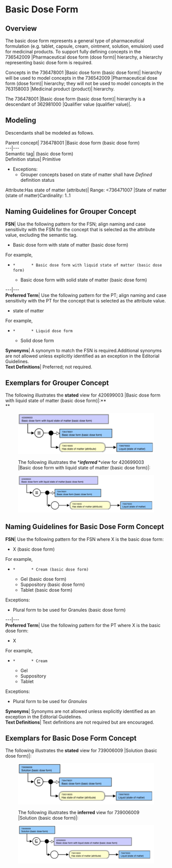 # Basic Dose Form

## Overview

The basic dose form represents a general type of pharmaceutical formulation (e.g. tablet, capsule, cream, ointment, solution, emulsion) used for medicinal products. To support fully defining concepts in the 736542009 |Pharmaceutical dose form (dose form)| hierarchy, a hierarchy representing basic dose form is required.

Concepts in the 736478001 |Basic dose form (basic dose form)| hierarchy will be used to model concepts in the 736542009 |Pharmaceutical dose form (dose form)| hierarchy; they will not be used to model concepts in the 763158003 |Medicinal product (product)| hierarchy.

The 736478001 |Basic dose form (basic dose form)| hierarchy is a descendant of 362981000 |Qualifier value (qualifier value)|.

## Modeling

Descendants shall be modeled as follows.

Parent concept| 736478001 |Basic dose form (basic dose form)  
---|---  
Semantic tag| (basic dose form)  
Definition status| Primitive

  * Exceptions:
    * Grouper concepts based on state of matter shall have _Defined_ definition status

  
Attribute:Has state of matter (attribute)| Range: <736471007 |State of matter (state of matter)Cardinality: 1..1  
  
  
## Naming Guidelines for Grouper Concept

**FSN**|  Use the following pattern for the FSN; align naming and case sensitivity with the FSN for the concept that is selected as the attribute value, excluding the semantic tag.

  * Basic dose form with <State of matter> state of matter (basic dose form)

For example,

  *     *       * Basic dose form with liquid state of matter (basic dose form)
      * Basic dose form with solid state of matter (basic dose form)

  
---|---  
**Preferred Term**|  Use the following pattern for the PT; align naming and case sensitivity with the PT for the concept that is selected as the attribute value. 

  * <State of matter PT> state of matter

For example,

  *     *       * Liquid dose form
      * Solid dose form

  
**Synonyms**|  A synonym to match the FSN is required.Additional synonyms are not allowed unless explicitly identified as an exception in the Editorial Guidelines.  
**Text Definitions**|  Preferred; not required.  
  
## Exemplars for Grouper Concept

The following illustrates the ****stated**** view for 420699003 |Basic dose form with liquid state of matter (basic dose form)|:**  
**

<figure><img src="images/174691162.png" alt="" title=""><figcaption><p>The following illustrates the *<em><strong>inferred </strong></em>*view for 420699003 |Basic dose form with liquid state of matter (basic dose form)|:</p></figcaption></figure>

<figure><img src="images/174691158.png" alt="" title=""></figure>

  

## Naming Guidelines for Basic Dose Form Concept

**FSN**|  Use the following pattern for the FSN where X is the basic dose form:

  * X (basic dose form)

For example,

  *     *       * Cream (basic dose form)
      * Gel (basic dose form)
      * Suppository (basic dose form)
      * Tablet (basic dose form)

Exceptions:

  * Plural form to be used for Granules (basic dose form)

  
---|---  
**Preferred Term**|  Use the following pattern for the PT where X is the basic dose form:

  * X

For example,

  *     *       * Cream
      * Gel
      * Suppository
      * Tablet

Exceptions:

  * Plural form to be used for _Granules_

  
**Synonyms**|  Synonyms are not allowed unless explicitly identified as an exception in the Editorial Guidelines.  
**Text Definitions**|  Text definitions are not required but are encouraged.  
  
## Exemplars for Basic Dose Form Concept

The following illustrates the ****stated**** view for 739006009 |Solution (basic dose form)|:

<figure><img src="images/174691160.png" alt="" title=""><figcaption><p>The following illustrates the <strong>inferred</strong> view for 739006009 |Solution (basic dose form)|:</p></figcaption></figure>

  

<figure><img src="images/174691159.png" alt="" title=""></figure>

  

